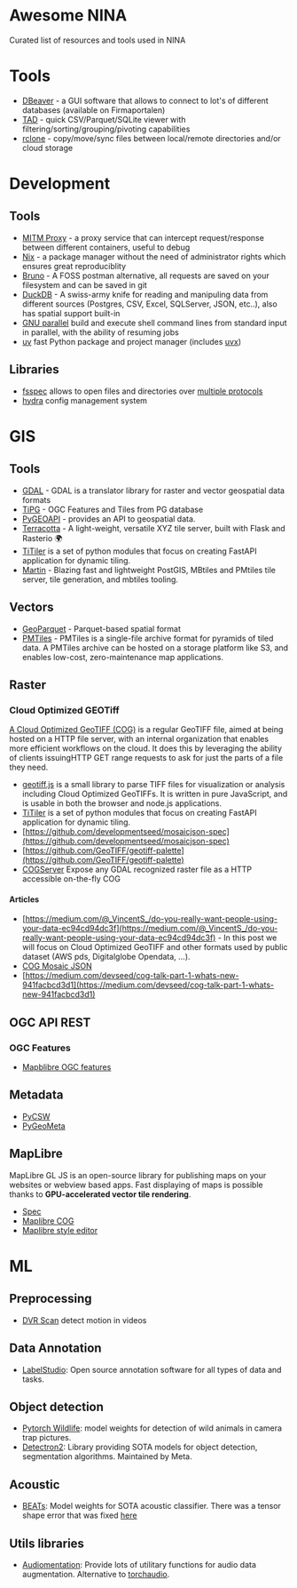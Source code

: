 # Awesome NINA
Curated list of resources and tools used in NINA

# Tools
- [DBeaver](https://dbeaver.io/) - a GUI software that allows to connect to lot's of different databases (available on Firmaportalen)
- [TAD](https://www.tadviewer.com/) - quick CSV/Parquet/SQLite viewer with filtering/sorting/grouping/pivoting capabilities
- [rclone](https://rclone.org/) - copy/move/sync files between local/remote directories and/or cloud storage

# Development
## Tools
- [MITM Proxy](https://mitmproxy.org/) - a proxy service that can intercept request/response between different containers, useful to debug
- [Nix](https://nixos.org/manual/nix/stable) - a package manager without the need of administrator rights which ensures great reproduciblity
- [Bruno](https://www.usebruno.com/) - A FOSS postman alternative, all requests are saved on your filesystem and can be saved in git
- [DuckDB](https://duckdb.org/) - A swiss-army knife for reading and manipuling data from different sources (Postgres, CSV, Excel, SQLServer, JSON, etc..), also has spatial support built-in
- [GNU parallel](https://www.gnu.org/software/parallel/man.html) build and execute shell command lines from standard input in parallel, with the ability of resuming jobs
- [uv](https://docs.astral.sh/uv/) fast Python package and project manager (includes [uvx](https://docs.astral.sh/uv/concepts/tools/#tool-versions))
## Libraries
- [fsspec](https://github.com/fsspec/filesystem_spec) allows to open files and directories over [multiple protocols](https://filesystem-spec.readthedocs.io/en/latest/api.html#built-in-implementations) 
- [hydra](https://hydra.cc/) config management system

# GIS
## Tools
- [GDAL](https://gdal.org) - GDAL is a translator library for raster and vector geospatial data formats
- [TiPG](https://github.com/developmentseed/tipg) - OGC Features and Tiles from PG database
- [PyGEOAPI](https://docs.pygeoapi.io/en/stable/) -  provides an API to geospatial data.
- [Terracotta](https://github.com/DHI-GRAS/terracotta) - A light-weight, versatile XYZ tile server, built with Flask and Rasterio 🌍
- [TiTiler](https://devseed.com/titiler/) is a set of python modules that focus on creating FastAPI application for dynamic tiling.
- [Martin](https://github.com/maplibre/martin) - Blazing fast and lightweight PostGIS, MBtiles and PMtiles tile server, tile generation, and mbtiles tooling.

## Vectors
- [GeoParquet](https://geoparquet.org/) - Parquet-based spatial format
- [PMTiles](https://docs.protomaps.com/pmtiles/) - PMTiles is a single-file archive format for pyramids of tiled data. A PMTiles archive can be hosted on a storage platform like S3, and enables low-cost, zero-maintenance map applications.

## Raster

### Cloud Optimized GEOTiff
[A Cloud Optimized GeoTIFF (COG)](https://www.cogeo.org/) is a regular GeoTIFF file, aimed at being hosted on a HTTP file server, with an internal organization that enables more efficient workflows on the cloud. It does this by leveraging the ability of clients issuing ​HTTP GET range requests to ask for just the parts of a file they need.

- [geotiff.js](https://geotiffjs.github.io/) is a small library to parse TIFF files for visualization or analysis including Cloud Optimized GeoTIFFs. It is written in pure JavaScript, and is usable in both the browser and node.js applications.
- [TiTiler](https://devseed.com/titiler/) is a set of python modules that focus on creating FastAPI application for dynamic tiling.
- [https://github.com/developmentseed/mosaicjson-spec](https://github.com/developmentseed/mosaicjson-spec)
- [https://github.com/GeoTIFF/geotiff-palette](https://github.com/GeoTIFF/geotiff-palette)
- [COGServer](https://github.com/rouault/cogserver) Expose any GDAL recognized raster file as a HTTP accessible on-the-fly COG

#### Articles
- [https://medium.com/@_VincentS_/do-you-really-want-people-using-your-data-ec94cd94dc3f](https://medium.com/@_VincentS_/do-you-really-want-people-using-your-data-ec94cd94dc3f) - In this post we will focus on Cloud Optimized GeoTIFF and other formats used by public dataset (AWS pds, Digitalglobe Opendata, …).
- [COG Mosaic JSON](https://medium.com/devseed/cog-talk-part-2-mosaics-bbbf474e66df)
- [https://medium.com/devseed/cog-talk-part-1-whats-new-941facbcd3d1](https://medium.com/devseed/cog-talk-part-1-whats-new-941facbcd3d1)

## OGC API REST

### OGC Features
- [Mapblibre OGC features](https://github.com/opengeospatial/ogcapi-features/blob/master/implementations/clients/mapbox-gl-js.md)



## Metadata
- [PyCSW](https://pycsw.org/)
- [PyGeoMeta](https://github.com/geopython/pygeometa)

## MapLibre
MapLibre GL JS is an open-source library for publishing maps on your websites or webview based apps. Fast displaying of maps is possible thanks to **GPU-accelerated vector tile rendering**.
- [Spec](https://maplibre.org/maplibre-style-spec/)
- [Maplibre COG](https://github.com/NINAnor/maplibre-gl-cog)
- [Maplibre style editor](https://maplibre.org/maputnik)

# ML

## Preprocessing

- [DVR Scan](https://github.com/Breakthrough/DVR-Scan) detect motion in videos

## Data Annotation

- [LabelStudio](https://labelstud.io/): Open source annotation software for all types of data and tasks.

## Object detection

- [Pytorch Wildlife](https://github.com/microsoft/CameraTraps/blob/main/megadetector.md): model weights for detection of wild animals in camera trap pictures.
- [Detectron2](https://github.com/facebookresearch/detectron2): Library providing SOTA models for object detection, segmentation algorithms. Maintained by Meta.

## Acoustic 

- [BEATs](https://github.com/microsoft/unilm/tree/master/beats): Model weights for SOTA acoustic classifier. There was a tensor shape error that was fixed [here](https://github.com/NINAnor/rare_species_detections)

## Utils libraries

- [Audiomentation](https://github.com/iver56/audiomentations): Provide lots of utilitary functions for audio data augmentation. Alternative to [torchaudio](https://pytorch.org/audio/stable/index.html).

